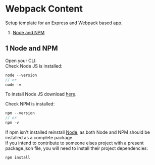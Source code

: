 # Webpack Content
Setup template for an Express and Webpack based app.

1. [Node and NPM](#node-and-npm)

## 1 Node and NPM
Open your CLI.</br>
Check Node JS is installed:
```js
node --version
// or
node -v
```
To install Node JS download [here](https://nodejs.org/en/).</br>

Check NPM is installed:
```js
npm --version
// or
npm -v
```
If npm isn't installed reinstall [Node](https://nodejs.org/en/), as both Node and NPM should be installed as a complete package.</br>
If you intend to contribute to someone elses project with a present package.json file, you will need to install their project dependencies:
```js
npm install
```
